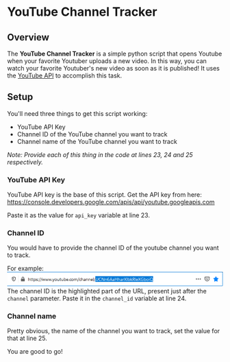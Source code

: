 # YouTube Channel Tracker

## Overview

The **YouTube Channel Tracker** is a simple python script that opens Youtube when your favorite Youtuber uploads a new video. In this way, you can watch your favorite Youtuber's new video as soon as it is published! It uses the [YouTube API](https://console.developers.google.com/apis/api/youtube.googleapis.com) to accomplish this task.

## Setup
You'll need three things to get this script working:
* YouTube API Key
* Channel ID of the YouTube channel you want to track
* Channel name of the YouTube channel you want to track

*Note: Provide each of this thing in the code at lines 23, 24 and 25 respectively.*

### YouTube API Key
YouTube API key is the base of this script. Get the API key from here: https://console.developers.google.com/apis/api/youtube.googleapis.com

Paste it as the value for ```api_key``` variable at line 23.

### Channel ID
You would have to provide the channel ID of the youtube channel you want to track. 

For example:
![Channel ID](example.png)
The channel ID is the highlighted part of the URL, present just after the ```channel``` parameter.
Paste it in the ```channel_id``` variable at line 24.

### Channel name
Pretty obvious, the name of the channel you want to track, set the value for that at line 25.


You are good to go!